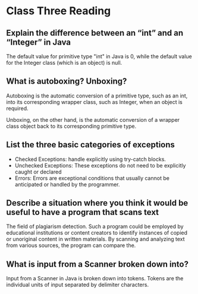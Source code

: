 # Class Three Reading

## Explain the difference between an “int” and an “Integer” in Java

The default value for primitive type "int" in Java is 0, while the default value for the Integer class (which is an object) is null.

## What is autoboxing? Unboxing?

Autoboxing is the automatic conversion of a primitive type, such as an int, into its corresponding wrapper class, such as Integer, when an object is required.

Unboxing, on the other hand, is the automatic conversion of a wrapper class object back to its corresponding primitive type.

## List the three basic categories of exceptions

- Checked Exceptions: handle explicitly using try-catch blocks.
- Unchecked Exceptions: These exceptions do not need to be explicitly caught or declared
- Errors: Errors are exceptional conditions that usually cannot be anticipated or handled by the programmer.

## Describe a situation where you think it would be useful to have a program that scans text

 The field of plagiarism detection. Such a program could be employed by educational institutions or content creators to identify instances of copied or unoriginal content in written materials. By scanning and analyzing text from various sources, the program can compare the.

## What is input from a Scanner broken down into?

Input from a Scanner in Java is broken down into tokens. Tokens are the individual units of input separated by delimiter characters.